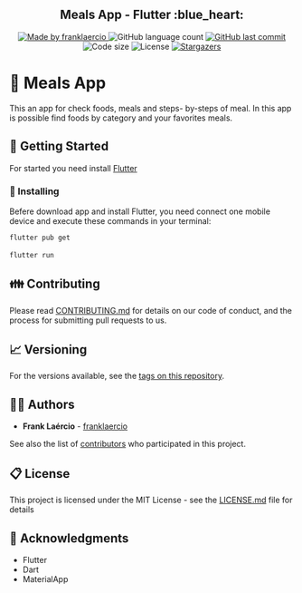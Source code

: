 <h2 align="center"> 
  Meals App - Flutter :blue_heart:
</h1>

<p align="center">
  <a href="https://www.linkedin.com/in/frank-laercio/">
    <img alt="Made by franklaercio" src="https://img.shields.io/badge/Linkedin-Made%20by%20franklaercio-blue">
  </a>
  
  <img alt="GitHub language count" src="https://img.shields.io/github/languages/count/franklaercio/meals-app-flutter?color=%2304D361">
  
  <a href="https://github.com/franklaercio/meals-app-flutter/commits/master">
    <img alt="GitHub last commit" src="https://img.shields.io/github/last-commit/franklaercio/financial-manager-flutter">
  </a>
  
  <img alt="Code size" src="https://img.shields.io/github/languages/code-size/franklaercio/meals-app-flutter">

  <img alt="License" src="https://img.shields.io/badge/license-MIT-brightgreen">
   <a href="https://github.com/franklaercio/meals-app-flutter/stargazers">
    <img alt="Stargazers" src="https://img.shields.io/github/stars/franklaercio/meals-app-flutter?style=social">
  </a>
</p>

# :pizza: Meals App

This an app for check foods, meals and steps- by-steps of meal. In this app is possible find foods by category and your favorites meals. 

<!-- <p>
<img src="assets/images/print_screen_1.jpeg" width="200">  <img src="assets/images/print_screen_2.jpeg" width="200">  <img src="assets/images/print_screen_3.jpeg" width="200"> <img src="assets/images/print_screen_4.jpeg" width="200">
</p>
 -->

## :mag_right: Getting Started

For started you need install [Flutter](https://flutter.dev/docs/get-started/install)

### :hammer: Installing

Befere download app and install Flutter, you need connect one mobile device and execute these commands in your terminal:

```flutter pub get``` <br /><br />
```flutter run```

## :family: Contributing

Please read [CONTRIBUTING.md](https://gist.github.com/PurpleBooth/b24679402957c63ec426) for details on our code of conduct, and the process for submitting pull requests to us.

## :chart_with_upwards_trend: Versioning

For the versions available, see the [tags on this repository](https://github.com/franklaercio/meals-app-flutter/tags). 

## :man_technologist: Authors

* **Frank Laércio** - [franklaercio](https://github.com/franklaercio)

See also the list of [contributors](https://github.com/franklaercio/meals-app-flutter/contributors) who participated in this project.

## :clipboard: License

This project is licensed under the MIT License - see the [LICENSE.md](LICENSE.md) file for details

## :newspaper: Acknowledgments

* Flutter
* Dart
* MaterialApp
